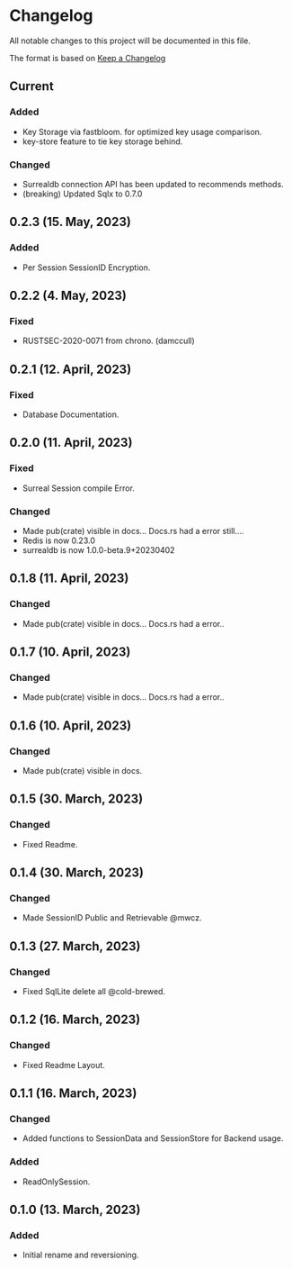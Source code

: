 # Changelog

All notable changes to this project will be documented in this file.

The format is based on [Keep a Changelog](https://keepachangelog.com/en/1.0.0/)

## Current
### Added
- Key Storage via fastbloom. for optimized key usage comparison.
- key-store feature to tie key storage behind.

### Changed
- Surrealdb connection API has been updated to recommends methods.
- (breaking) Updated Sqlx to 0.7.0

## 0.2.3 (15. May, 2023)
### Added 
- Per Session SessionID Encryption.

## 0.2.2 (4. May, 2023)
### Fixed 
- RUSTSEC-2020-0071 from chrono. (damccull)

## 0.2.1 (12. April, 2023)
### Fixed 
- Database Documentation.

## 0.2.0 (11. April, 2023)
### Fixed 
- Surreal Session compile Error.

### Changed
- Made pub(crate) visible in docs... Docs.rs had a error still....
- Redis is now 0.23.0
- surrealdb is now 1.0.0-beta.9+20230402

## 0.1.8 (11. April, 2023)
### Changed
- Made pub(crate) visible in docs... Docs.rs had a error..

## 0.1.7 (10. April, 2023)
### Changed
- Made pub(crate) visible in docs... Docs.rs had a error..

## 0.1.6 (10. April, 2023)
### Changed
- Made pub(crate) visible in docs.

## 0.1.5 (30. March, 2023)
### Changed
- Fixed Readme.

## 0.1.4 (30. March, 2023)
### Changed
- Made SessionID Public and Retrievable @mwcz.

## 0.1.3 (27. March, 2023)
### Changed
- Fixed SqlLite delete all @cold-brewed.

## 0.1.2 (16. March, 2023)
### Changed
- Fixed Readme Layout.

## 0.1.1 (16. March, 2023)
### Changed
- Added functions to SessionData and SessionStore for Backend usage.

### Added
- ReadOnlySession.

## 0.1.0 (13. March, 2023)
### Added
- Initial rename and reversioning.

